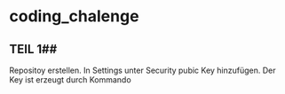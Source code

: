 # coding_chalenge

## TEIL 1##
Repositoy erstellen. In Settings unter Security pubic Key hinzufügen. Der Key ist erzeugt durch Kommando 
```~/.ssh λ ssh-keygen -t ed25519 -f ./code_chalenge
```
